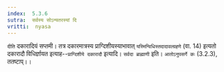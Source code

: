 ```yaml
---
index:  5.3.6
sutra:  सर्वस्य सोऽन्यतरस्यां दि
vritti:  nyasa
---
```


`दीति` दकारादियं सप्तमी। तत्र दकारमात्रस्य प्राग्दिशीयस्याभावात् `यस्मिन्विधिस्तदादावल्ग्रहणे` (वा. 14) इत्यतो दकारादौ विधिर्ज्ञायत इत्याह--`प्राग्दिशीये दकारादौ` इत्यादि। `सर्वदा ब्राह्माणी` इति। `आतोऽनुपसर्गे कः` (3.2.3), ततष्टाप्।।

